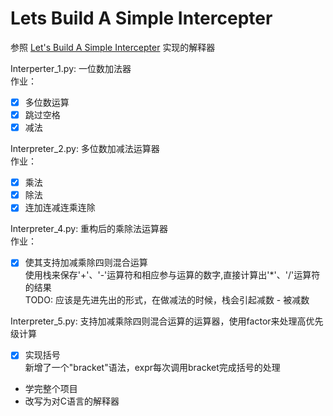 # Lets Build A Simple Intercepter #

参照 [Let's Build A Simple Intercepter](https://ruslanspivak.com/lsbasi-part1/) 实现的解释器 

Interperter_1.py: 一位数加法器  
作业：
- [x] 多位数运算
- [x] 跳过空格
- [x] 减法

Interpreter_2.py: 多位数加减法运算器  
作业： 
- [x] 乘法
- [x] 除法
- [x] 连加连减连乘连除

Interpreter_4.py: 重构后的乘除法运算器  
作业：  
- [x] 使其支持加减乘除四则混合运算  
使用栈来保存'+'、'-'运算符和相应参与运算的数字,直接计算出'*'、'/'运算符的结果  
TODO:  应该是先进先出的形式，在做减法的时候，栈会引起减数 - 被减数

Interpreter_5.py: 支持加减乘除四则混合运算的运算器，使用factor来处理高优先级计算
- [x] 实现括号  
新增了一个"bracket"语法，expr每次调用bracket完成括号的处理


- 学完整个项目
- 改写为对C语言的解释器

